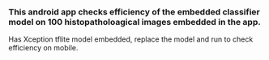 ### This android app checks efficiency of the embedded classifier model on 100 histopatholoagical images embedded in the app.
Has Xception tflite model embedded, replace the model and run to check efficiency on mobile.
